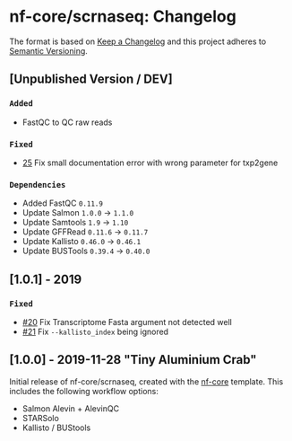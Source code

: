 # nf-core/scrnaseq: Changelog

The format is based on [Keep a Changelog](http://keepachangelog.com/en/1.0.0/)
and this project adheres to [Semantic Versioning](http://semver.org/spec/v2.0.0.html).

## [Unpublished Version / DEV]

### `Added`

* FastQC to QC raw reads

### `Fixed`

* [25](https://github.com/nf-core/scrnaseq/issues/25) Fix small documentation error with wrong parameter for txp2gene

### `Dependencies`

* Added FastQC `0.11.9`
* Update Salmon `1.0.0` -> `1.1.0`
* Update Samtools `1.9` -> `1.10`
* Update GFFRead `0.11.6` -> `0.11.7`
* Update Kallisto `0.46.0` -> `0.46.1`
* Update BUSTools `0.39.4` -> `0.40.0`

## [1.0.1] - 2019

### `Fixed`

* [#20](https://github.com/nf-core/scrnaseq/issues/20) Fix Transcriptome Fasta argument not detected well
* [#21](https://github.com/nf-core/scrnaseq/issues/21) Fix `--kallisto_index` being ignored

## [1.0.0] - 2019-11-28 "Tiny Aluminium Crab"

Initial release of nf-core/scrnaseq, created with the [nf-core](http://nf-co.re/) template.
This includes the following workflow options:

* Salmon Alevin + AlevinQC
* STARSolo
* Kallisto / BUStools
